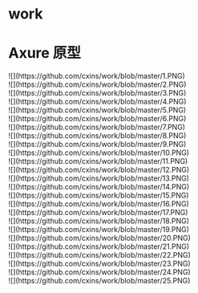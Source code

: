 # work
<h1>Axure 原型</h1>
![](https://github.com/cxins/work/blob/master/1.PNG)<br/>
![](https://github.com/cxins/work/blob/master/2.PNG)<br/>
![](https://github.com/cxins/work/blob/master/3.PNG)<br/>
![](https://github.com/cxins/work/blob/master/4.PNG)<br/>
![](https://github.com/cxins/work/blob/master/5.PNG)<br/>
![](https://github.com/cxins/work/blob/master/6.PNG)<br/>
![](https://github.com/cxins/work/blob/master/7.PNG)<br/>
![](https://github.com/cxins/work/blob/master/8.PNG)<br/>
![](https://github.com/cxins/work/blob/master/9.PNG)<br/>
![](https://github.com/cxins/work/blob/master/10.PNG)<br/>
![](https://github.com/cxins/work/blob/master/11.PNG)<br/>
![](https://github.com/cxins/work/blob/master/12.PNG)<br/>
![](https://github.com/cxins/work/blob/master/13.PNG)<br/>
![](https://github.com/cxins/work/blob/master/14.PNG)<br/>
![](https://github.com/cxins/work/blob/master/15.PNG)<br/>
![](https://github.com/cxins/work/blob/master/16.PNG)<br/>
![](https://github.com/cxins/work/blob/master/17.PNG)<br/>
![](https://github.com/cxins/work/blob/master/18.PNG)<br/>
![](https://github.com/cxins/work/blob/master/19.PNG)<br/>
![](https://github.com/cxins/work/blob/master/20.PNG)<br/>
![](https://github.com/cxins/work/blob/master/21.PNG)<br/>
![](https://github.com/cxins/work/blob/master/22.PNG)<br/>
![](https://github.com/cxins/work/blob/master/23.PNG)<br/>
![](https://github.com/cxins/work/blob/master/24.PNG)<br/>
![](https://github.com/cxins/work/blob/master/25.PNG)<br/>

